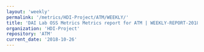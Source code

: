 ```yaml
---
layout: 'weekly'
permalink: '/metrics/HDI-Project/ATM/WEEKLY/'
title: 'DAI Lab OSS Metrics Metrics report for ATM | WEEKLY-REPORT-2018-10-26'
organization: 'HDI-Project'
repository: 'ATM'
current_date: '2018-10-26'
---
```

